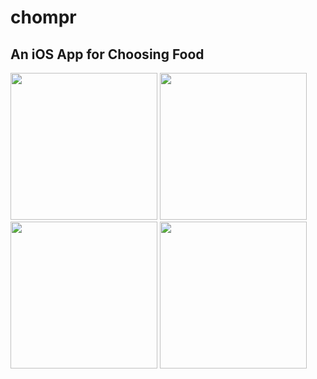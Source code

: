 # chompr
## An iOS App for Choosing Food

<div>
  <img src="https://i.imgur.com/yolYuMa.png" width="235">
  <img src="https://i.imgur.com/4pWPIjc.png" width='235'>
  <img src="https://i.imgur.com/PpBbpO0.png" width='235'>
  <img src="https://i.imgur.com/bXx0CgT.png" width='235'>

<div>
